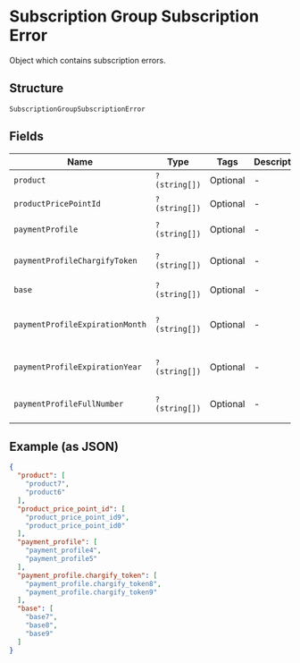 
# Subscription Group Subscription Error

Object which contains subscription errors.

## Structure

`SubscriptionGroupSubscriptionError`

## Fields

| Name | Type | Tags | Description | Getter | Setter |
|  --- | --- | --- | --- | --- | --- |
| `product` | `?(string[])` | Optional | - | getProduct(): ?array | setProduct(?array product): void |
| `productPricePointId` | `?(string[])` | Optional | - | getProductPricePointId(): ?array | setProductPricePointId(?array productPricePointId): void |
| `paymentProfile` | `?(string[])` | Optional | - | getPaymentProfile(): ?array | setPaymentProfile(?array paymentProfile): void |
| `paymentProfileChargifyToken` | `?(string[])` | Optional | - | getPaymentProfileChargifyToken(): ?array | setPaymentProfileChargifyToken(?array paymentProfileChargifyToken): void |
| `base` | `?(string[])` | Optional | - | getBase(): ?array | setBase(?array base): void |
| `paymentProfileExpirationMonth` | `?(string[])` | Optional | - | getPaymentProfileExpirationMonth(): ?array | setPaymentProfileExpirationMonth(?array paymentProfileExpirationMonth): void |
| `paymentProfileExpirationYear` | `?(string[])` | Optional | - | getPaymentProfileExpirationYear(): ?array | setPaymentProfileExpirationYear(?array paymentProfileExpirationYear): void |
| `paymentProfileFullNumber` | `?(string[])` | Optional | - | getPaymentProfileFullNumber(): ?array | setPaymentProfileFullNumber(?array paymentProfileFullNumber): void |

## Example (as JSON)

```json
{
  "product": [
    "product7",
    "product6"
  ],
  "product_price_point_id": [
    "product_price_point_id9",
    "product_price_point_id0"
  ],
  "payment_profile": [
    "payment_profile4",
    "payment_profile5"
  ],
  "payment_profile.chargify_token": [
    "payment_profile.chargify_token8",
    "payment_profile.chargify_token9"
  ],
  "base": [
    "base7",
    "base8",
    "base9"
  ]
}
```

